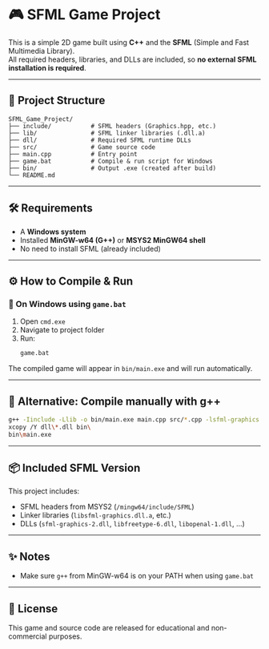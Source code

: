 # 🎮 SFML Game Project

This is a simple 2D game built using **C++** and the **SFML** (Simple and Fast Multimedia Library).  
All required headers, libraries, and DLLs are included, so **no external SFML installation is required**.

---

## 📁 Project Structure

```
SFML_Game_Project/
├── include/           # SFML headers (Graphics.hpp, etc.)
├── lib/               # SFML linker libraries (.dll.a)
├── dll/               # Required SFML runtime DLLs
├── src/               # Game source code
├── main.cpp           # Entry point
├── game.bat           # Compile & run script for Windows
├── bin/               # Output .exe (created after build)
└── README.md
```

---

## 🛠️ Requirements

- A **Windows system**
- Installed **MinGW-w64 (G++)** or **MSYS2 MinGW64 shell**
- No need to install SFML (already included)

---

## ⚙️ How to Compile & Run

### 🔸 On Windows using `game.bat`

1. Open `cmd.exe`
2. Navigate to project folder
3. Run:
   ```cmd
   game.bat
   ```

The compiled game will appear in `bin/main.exe` and will run automatically.

---

## 🧪 Alternative: Compile manually with g++

```bash
g++ -Iinclude -Llib -o bin/main.exe main.cpp src/*.cpp -lsfml-graphics -lsfml-window -lsfml-system -lsfml-audio
xcopy /Y dll\*.dll bin\
bin\main.exe
```

---

## 📦 Included SFML Version

This project includes:
- SFML headers from MSYS2 (`/mingw64/include/SFML`)
- Linker libraries (`libsfml-graphics.dll.a`, etc.)
- DLLs (`sfml-graphics-2.dll`, `libfreetype-6.dll`, `libopenal-1.dll`, ...)

---

## ✨ Notes

- Make sure `g++` from MinGW-w64 is on your PATH when using `game.bat`

---

## 🔗 License

This game and source code are released for educational and non-commercial purposes.
